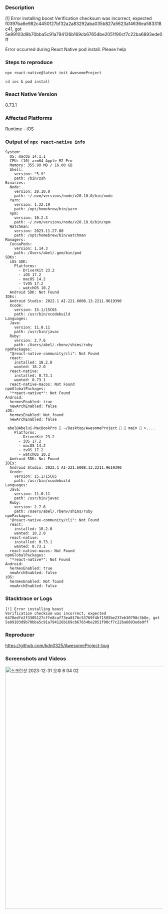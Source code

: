 ### Description

[!] Error installing boost
Verification checksum was incorrect, expected f0397ba6e982c4450f27bf32a2a83292aba035b827a5623a14636ea583318c41, got 5e89103d9b70bba5c91a794126b169cb67654be2051f90cf7c22ba6893ede0ff

Error occurred during React Native pod install. Please help

### Steps to reproduce

`npx react-native@latest init AwesomeProject `

`cd ios & pod install`

### React Native Version

0.73.1

### Affected Platforms

Runtime - iOS

### Output of `npx react-native info`

```text
System:
  OS: macOS 14.1.1
  CPU: (10) arm64 Apple M2 Pro
  Memory: 355.98 MB / 16.00 GB
  Shell:
    version: "5.9"
    path: /bin/zsh
Binaries:
  Node:
    version: 20.10.0
    path: ~/.nvm/versions/node/v20.10.0/bin/node
  Yarn:
    version: 1.22.19
    path: /opt/homebrew/bin/yarn
  npm:
    version: 10.2.3
    path: ~/.nvm/versions/node/v20.10.0/bin/npm
  Watchman:
    version: 2023.11.27.00
    path: /opt/homebrew/bin/watchman
Managers:
  CocoaPods:
    version: 1.14.3
    path: /Users/abel/.gem/bin/pod
SDKs:
  iOS SDK:
    Platforms:
      - DriverKit 23.2
      - iOS 17.2
      - macOS 14.2
      - tvOS 17.2
      - watchOS 10.2
  Android SDK: Not Found
IDEs:
  Android Studio: 2022.1 AI-221.6008.13.2211.9619390
  Xcode:
    version: 15.1/15C65
    path: /usr/bin/xcodebuild
Languages:
  Java:
    version: 11.0.11
    path: /usr/bin/javac
  Ruby:
    version: 2.7.6
    path: /Users/abel/.rbenv/shims/ruby
npmPackages:
  "@react-native-community/cli": Not Found
  react:
    installed: 18.2.0
    wanted: 18.2.0
  react-native:
    installed: 0.73.1
    wanted: 0.73.1
  react-native-macos: Not Found
npmGlobalPackages:
  "*react-native*": Not Found
Android:
  hermesEnabled: true
  newArchEnabled: false
iOS:
  hermesEnabled: Not found
  newArchEnabled: false

 abel@Abelui-MacBookPro  ~/Desktop/AwesomeProject   main  >....
    Platforms:
      - DriverKit 23.2
      - iOS 17.2
      - macOS 14.2
      - tvOS 17.2
      - watchOS 10.2
  Android SDK: Not Found
IDEs:
  Android Studio: 2022.1 AI-221.6008.13.2211.9619390
  Xcode:
    version: 15.1/15C65
    path: /usr/bin/xcodebuild
Languages:
  Java:
    version: 11.0.11
    path: /usr/bin/javac
  Ruby:
    version: 2.7.6
    path: /Users/abel/.rbenv/shims/ruby
npmPackages:
  "@react-native-community/cli": Not Found
  react:
    installed: 18.2.0
    wanted: 18.2.0
  react-native:
    installed: 0.73.1
    wanted: 0.73.1
  react-native-macos: Not Found
npmGlobalPackages:
  "*react-native*": Not Found
Android:
  hermesEnabled: true
  newArchEnabled: false
iOS:
  hermesEnabled: Not found
  newArchEnabled: false
```


### Stacktrace or Logs

```text
[!] Error installing boost
Verification checksum was incorrect, expected 6478edfe2f3305127cffe8caf73ea0176c53769f4bf1585be237eb30798c3b8e, got 5e89103d9b70bba5c91a794126b169cb67654be2051f90cf7c22ba6893ede0ff
```


### Reproducer

https://github.com/kdn0325/AwesomeProject-bug

### Screenshots and Videos

<img width="773" alt="스크린샷 2023-12-31 오후 6 04 02" src="https://github.com/facebook/react-native/assets/91298955/a4d3eb34-d090-4bb2-896d-9b49e2f2b981">
